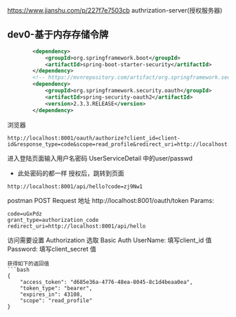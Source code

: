 https://www.jianshu.com/p/227f7e7503cb
authrization-server(授权服务器)

## dev0-基于内存存储令牌
```pom.xml
        <dependency>
            <groupId>org.springframework.boot</groupId>
            <artifactId>spring-boot-starter-security</artifactId>
        </dependency>
        <!-- https://mvnrepository.com/artifact/org.springframework.security.oauth/spring-security-oauth2 -->
        <dependency>
            <groupId>org.springframework.security.oauth</groupId>
            <artifactId>spring-security-oauth2</artifactId>
            <version>2.3.3.RELEASE</version>
        </dependency>
```

浏览器
```
http://localhost:8001/oauth/authorize?client_id=client-id&response_type=code&scope=read_profile&redirect_uri=http://localhost:8001/api/hello
```
进入登陆页面输入用户名密码
UserServiceDetail 中的user/passwd
+ 此处密码的都一样
授权后，跳转到页面
```
http://localhost:8001/api/hello?code=zj9Nw1
```
postman 
POST Request 地址 http://localhost:8001/oauth/token
Params: 
```
code=uGxPdz
grant_type=authorization_code
redirect_uri=http://localhost:8001/api/hello
```
访问需要设置 Authorization 
选取 Basic Auth
UserName: 填写client_id 值 
Password: 填写client_secret 值
```
获得如下的返回值
​```bash
{
    "access_token": "d685e36a-4776-48ea-8045-8c1d4beaa0ea",
    "token_type": "bearer",
    "expires_in": 43108,
    "scope": "read_profile"
}
```
